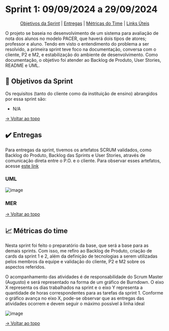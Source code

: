 # Sprint 1: 09/09/2024 a 29/09/2024

<div align="center">

[Objetivos da Sprint](https://github.com/SQLutions-FATEC/API-2-Semestre/blob/develop-1/README.md#-objetivos-da-sprint) | [Entregas](https://github.com/SQLutions-FATEC/API-2-Semestre/blob/develop-1/README.md#%EF%B8%8F-entregas) | [Métricas do Time](https://github.com/SQLutions-FATEC/API-2-Semestre/blob/develop-1/README.md#-m%C3%A9tricas-do-time) | [Links Úteis](https://github.com/SQLutions-FATEC/API-2-Semestre/blob/develop-1/README.md#-links-%C3%BAteis)

</div>

O projeto se baseia no desenvolvimento de um sistema para avaliação de nota dos alunos no modelo PACER, que haverá dois tipos de atores; professor e aluno. Tendo em visto o entendimento do problema a ser resolvido, a primeira sprint teve foco na documentação, conversa com o cliente, P2 e M2, e estabilização do ambiente de desenvolvimento. Como documentação, o objetivo foi atender ao Backlog de Produto, User Stories, README e UML.

## 🎯 Objetivos da Sprint

Os requisitos (tanto do cliente como da instituição de ensino) abrangidos por essa sprint são:
- N/A

[→ Voltar ao topo](https://github.com/SQLutions-FATEC/API-2-Semestre/blob/develop-1/README.md#sprint-1-09092024-a-29092024)

## ✔️ Entregas

Para entregas da sprint, tivemos os artefatos SCRUM validados, como Backlog do Produto, Backlog das Sprints e User Stories, através de comunicação direta entre o P.O. e o cliente. Para observar esses artefatos, acesse [este link](https://github.com/SQLutions-FATEC/API-2-Semestre?tab=readme-ov-file#-backlogs--user-stories)

### UML

![image](https://github.com/user-attachments/assets/1f7dcb02-06a9-4727-a419-513d14d1a8b6)

### MER



[→ Voltar ao topo](https://github.com/SQLutions-FATEC/API-2-Semestre/blob/develop-1/README.md#sprint-1-09092024-a-29092024)

## 📈 Métricas do time

Nesta sprint foi feito o preparatório da base, que será a base para as demais sprints. Com isso, me refiro ao Backlog de Produto, criação de cards da sprint 1 e 2, além da definição de tecnologias a serem utilizadas pelos membros da equipe e validação do cliente, P2 e M2 sobre os aspectos referidos.

O acompanhamento das atividades é de responsabilidade do Scrum Master (Augusto) e será representado na forma de um gráfico de Burndown. O eixo X representa os dias trabalhados na sprint e o eixo Y representa a quantidade de horas correspondentes para as tarefas da sprint 1. Conforme o gráfico avança no eixo X, pode-se observar que as entregas das atividades ocorrem e devem seguir o máximo possível à linha ideal

![image](https://github.com/user-attachments/assets/a61d8caa-ae05-4490-acf5-0d4c5d8ef049)

[→ Voltar ao topo](https://github.com/SQLutions-FATEC/API-2-Semestre/blob/develop-1/README.md#sprint-1-09092024-a-29092024)
